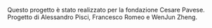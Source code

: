 Questo progetto è stato realizzato per la fondazione Cesare Pavese. Progetto di Alessandro Pisci, Francesco Romeo e WenJun Zheng.
